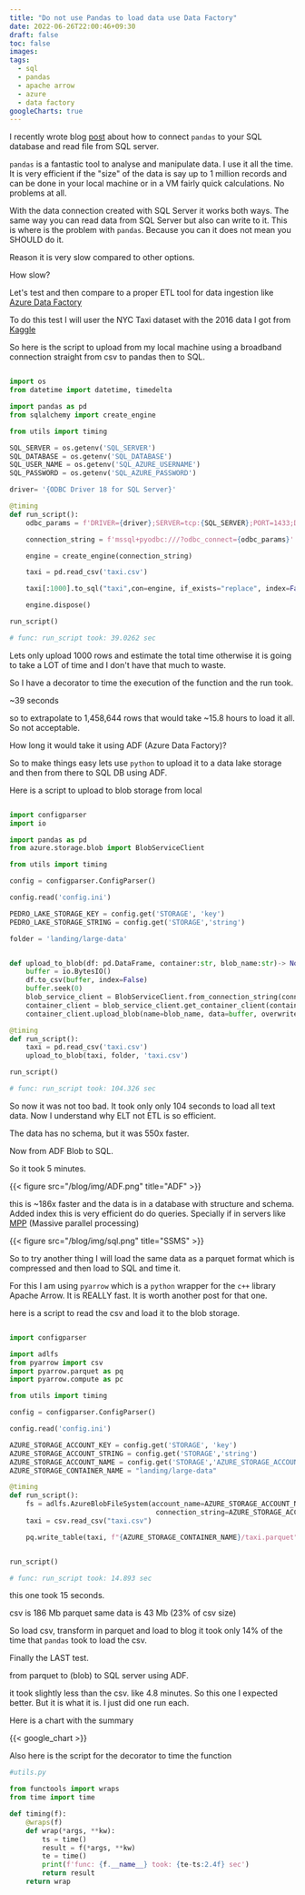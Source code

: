 ```yaml
---
title: "Do not use Pandas to load data use Data Factory"
date: 2022-06-26T22:00:46+09:30
draft: false
toc: false
images:
tags:
  - sql
  - pandas
  - apache arrow
  - azure
  - data factory
googleCharts: true
---
```


I recently wrote blog [post](https://pedrojunqueira.github.io/blog/posts/connect-python-azure-sqldb-pandas/) about how to connect `pandas` to your SQL database and read file from SQL server.

`pandas` is a fantastic tool to analyse and manipulate data. I use it all the time. It is very efficient if the "size" of the data is say up to 1 million records and can be done in your local machine or in a VM fairly quick calculations. No problems at all.

With the data connection created with SQL Server it works both ways. The same way you can read data from SQL Server but also can write to it. This is where is the problem with `pandas`. Because you can it does not mean you SHOULD do it.

Reason it is very slow compared to other options.

How slow?

Let's test and then compare to a proper ETL tool for data ingestion like [Azure Data Factory](https://azure.microsoft.com/en-au/services/data-factory/)

To do this test I will user the NYC Taxi dataset with the 2016 data I got from [Kaggle](https://www.kaggle.com/competitions/nyc-taxi-trip-duration/data)

So here is the script to upload from my local machine using a broadband connection straight from csv to pandas then to SQL.

```python

import os
from datetime import datetime, timedelta

import pandas as pd
from sqlalchemy import create_engine

from utils import timing

SQL_SERVER = os.getenv('SQL_SERVER')
SQL_DATABASE = os.getenv('SQL_DATABASE')
SQL_USER_NAME = os.getenv('SQL_AZURE_USERNAME')
SQL_PASSWORD = os.getenv('SQL_AZURE_PASSWORD')

driver= '{ODBC Driver 18 for SQL Server}'

@timing
def run_script():
    odbc_params = f'DRIVER={driver};SERVER=tcp:{SQL_SERVER};PORT=1433;DATABASE={SQL_DATABASE};UID={SQL_USER_NAME};PWD={SQL_PASSWORD}'

    connection_string = f'mssql+pyodbc:///?odbc_connect={odbc_params}'

    engine = create_engine(connection_string)

    taxi = pd.read_csv('taxi.csv')

    taxi[:1000].to_sql("taxi",con=engine, if_exists="replace", index=False)

    engine.dispose()

run_script()

# func: run_script took: 39.0262 sec

```

Lets only upload 1000 rows and estimate the total time otherwise it is going to take a LOT of time and I don't have that much to waste.

So I have a decorator to time the execution of the function and the run took.

~39 seconds

so to extrapolate to 1,458,644 rows that would take ~15.8 hours to load it all. So not acceptable.

How long it would take it using ADF (Azure Data Factory)?

So to make things easy lets use `python` to upload it to a data lake storage and then from there to SQL DB using ADF.

Here is a script to upload to blob storage from local

```python

import configparser
import io

import pandas as pd
from azure.storage.blob import BlobServiceClient

from utils import timing

config = configparser.ConfigParser()

config.read('config.ini')

PEDRO_LAKE_STORAGE_KEY = config.get('STORAGE', 'key')
PEDRO_LAKE_STORAGE_STRING = config.get('STORAGE','string')

folder = 'landing/large-data'


def upload_to_blob(df: pd.DataFrame, container:str, blob_name:str)-> None:
    buffer = io.BytesIO()
    df.to_csv(buffer, index=False)
    buffer.seek(0)
    blob_service_client = BlobServiceClient.from_connection_string(conn_str=PEDRO_LAKE_STORAGE_STRING)
    container_client = blob_service_client.get_container_client(container)
    container_client.upload_blob(name=blob_name, data=buffer, overwrite=True)

@timing
def run_script():
    taxi = pd.read_csv('taxi.csv')
    upload_to_blob(taxi, folder, 'taxi.csv')

run_script()

# func: run_script took: 104.326 sec

```

So now it was not too bad. It took only only 104 seconds to load all text data. Now I understand why ELT not ETL is so efficient.

The data has no schema, but it was 550x faster.

Now from ADF Blob to SQL.

So it took 5 minutes.

{{< figure src="/blog/img/ADF.png" title="ADF" >}}

this is ~186x faster and the data is in a database with structure and schema. Added index this is very efficient do do queries. Specially if in servers like [MPP](https://docs.microsoft.com/en-us/azure/synapse-analytics/sql/overview-architecture#synapse-sql-architecture-components) (Massive parallel processing)

{{< figure src="/blog/img/sql.png" title="SSMS" >}}

So to try another thing I will load the same data as a parquet format which is compressed and then load to SQL and time it.

For this I am using `pyarrow` which is a `python` wrapper for the `c++` library Apache Arrow. It is REALLY fast. It is worth another post for that one.

here is a script to read the csv and load it to the blob storage.

```python

import configparser

import adlfs
from pyarrow import csv
import pyarrow.parquet as pq
import pyarrow.compute as pc

from utils import timing

config = configparser.ConfigParser()

config.read('config.ini')

AZURE_STORAGE_ACCOUNT_KEY = config.get('STORAGE', 'key')
AZURE_STORAGE_ACCOUNT_STRING = config.get('STORAGE','string')
AZURE_STORAGE_ACCOUNT_NAME = config.get('STORAGE','AZURE_STORAGE_ACCOUNT_NAME')
AZURE_STORAGE_CONTAINER_NAME = "landing/large-data"

@timing
def run_script():
    fs = adlfs.AzureBlobFileSystem(account_name=AZURE_STORAGE_ACCOUNT_NAME, account_key=AZURE_STORAGE_ACCOUNT_STRING,
                                    connection_string=AZURE_STORAGE_ACCOUNT_STRING)
    taxi = csv.read_csv("taxi.csv")

    pq.write_table(taxi, f"{AZURE_STORAGE_CONTAINER_NAME}/taxi.parquet" , filesystem=fs)


run_script()

# func: run_script took: 14.893 sec
```

this one took 15 seconds.

csv is 186 Mb
parquet same data is 43 Mb (23% of csv size)

So load csv, transform in parquet and load to blog it took only 14% of the time that `pandas` took to load the csv.

Finally the LAST test.

from parquet to (blob) to SQL server using ADF.

it took slightly less than the csv. like 4.8 minutes. So this one I expected better. But it is what it is. I just did one run each.

Here is a chart with the summary

{{< google_chart >}}

Also here is the script for the decorator to time the function

```python
#utils.py

from functools import wraps
from time import time

def timing(f):
    @wraps(f)
    def wrap(*args, **kw):
        ts = time()
        result = f(*args, **kw)
        te = time()
        print(f'func: {f.__name__} took: {te-ts:2.4f} sec')
        return result
    return wrap

```
